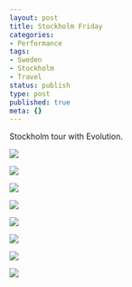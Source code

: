 ```yaml
---
layout: post
title: Stockholm Friday
categories:
- Performance
tags:
- Sweden
- Stockholm
- Travel
status: publish
type: post
published: true
meta: {}
---
```


Stockholm tour with Evolution.

![]({{site.baseurl}}/assets/posterous/charlesmartin/10/20101031-StockholmFriday1.jpg)

![]({{site.baseurl}}/assets/posterous/charlesmartin/10/20101031-StockholmFriday2.jpg)

![]({{site.baseurl}}/assets/posterous/charlesmartin/10/20101031-StockholmFriday3.jpg)

![]({{site.baseurl}}/assets/posterous/charlesmartin/10/20101031-StockholmFriday4.jpg)

![]({{site.baseurl}}/assets/posterous/charlesmartin/10/20101031-StockholmFriday5.jpg)

![]({{site.baseurl}}/assets/posterous/charlesmartin/10/20101031-StockholmFriday6.jpg)

![]({{site.baseurl}}/assets/posterous/charlesmartin/10/20101031-StockholmFriday7.jpg)

![]({{site.baseurl}}/assets/posterous/charlesmartin/10/20101031-StockholmFriday8.jpg)

